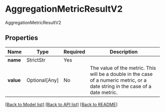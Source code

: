 # AggregationMetricResultV2

AggregationMetricResultV2

## Properties
| Name | Type | Required | Description |
| ------------ | ------------- | ------------- | ------------- |
**name** | StrictStr | Yes |  |
**value** | Optional[Any] | No | The value of the metric. This will be a double in the case of a numeric metric, or a date string in the case of a date metric.  |


[[Back to Model list]](../../../README.md#models-v1-link) [[Back to API list]](../../../README.md#apis-v1-link) [[Back to README]](../../../README.md)
